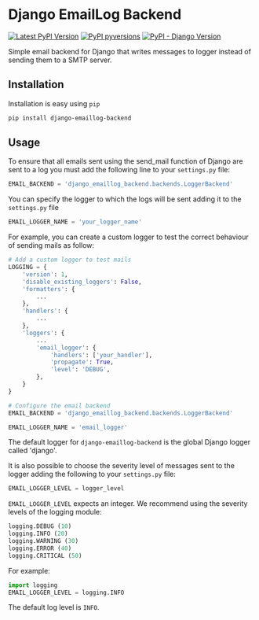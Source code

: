 # Django EmailLog Backend

[![Latest PyPI Version](https://img.shields.io/pypi/v/django-emaillog-backend.svg)](https://pypi.python.org/pypi/django-emaillog-backend)
[![PyPI pyversions](https://img.shields.io/pypi/pyversions/django-emaillog-backend.svg)](https://pypi.python.org/pypi/django-emaillog-backend)
[![PyPI - Django Version](https://img.shields.io/pypi/djversions/django-emaillog-backend)](https://pypi.python.org/pypi/django-emaillog-backend)

Simple email backend for Django that writes messages to logger instead of sending them to a SMTP server.

## Installation

Installation is easy using `pip`

```bash
pip install django-emaillog-backend
```

## Usage

To ensure that all emails sent using the send_mail function of Django are sent to a log you must add the following line to your `settings.py` file:

```python
EMAIL_BACKEND = 'django_emaillog_backend.backends.LoggerBackend'
```

You can specify the logger to which the logs will be sent adding it to the `settings.py` file

```python
EMAIL_LOGGER_NAME = 'your_logger_name'
```

For example, you can create a custom logger to test the correct behaviour of sending mails as follow:

```python
# Add a custom logger to test mails
LOGGING = {
    'version': 1,
    'disable_existing_loggers': False,
    'formatters': {
		...
    },
    'handlers': {
		...
    },
    'loggers': {
        ...
        'email_logger': {
            'handlers': ['your_handler'],
            'propagate': True,
            'level': 'DEBUG',
        },
    }
}

# Configure the email backend
EMAIL_BACKEND = 'django_emaillog_backend.backends.LoggerBackend'

EMAIL_LOGGER_NAME = 'email_logger'
```

The default logger for `django-emaillog-backend` is the global Django logger called 'django'.

It is also possible to choose the severity level of messages sent to the logger adding the following to your `settings.py` file:

```python
EMAIL_LOGGER_LEVEL = logger_level
```

`EMAIL_LOGGER_LEVEL` expects an integer. We recommend using the severity levels of the logging module:

```python
logging.DEBUG (10)
logging.INFO (20)
logging.WARNING (30)
logging.ERROR (40)
logging.CRITICAL (50)
```

For example:

```python
import logging
EMAIL_LOGGER_LEVEL = logging.INFO
```

The default log level is `INFO`.

